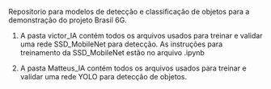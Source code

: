 Repositorio para modelos de detecção e classificação de objetos para a demonstração do projeto Brasil 6G.

1) A pasta victor_IA contém todos os arquivos usados para treinar e validar uma rede SSD_MobileNet para detecção. As instruções para treinamento da SSD_MobileNet estão no arquivo .ipynb

2) A pasta Matteus_IA contém todos os arquivos usados para treinar e validar uma rede YOLO para detecção de objetos.
